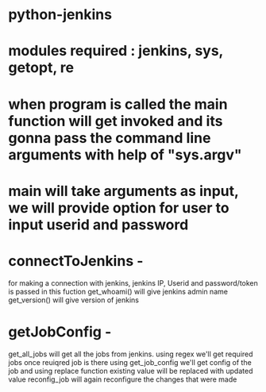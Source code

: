 # python-jenkins

# modules required : jenkins, sys, getopt, re

# when program is called the main function will get invoked and its gonna pass the command line arguments with help of "sys.argv"

# main will take arguments as input, we will provide option for user to input userid and password

# connectToJenkins - 
 for making a connection with jenkins, jenkins IP, Userid and password/token is passed in this fuction
 get_whoami() will give jenkins admin name
 get_version() will give version of jenkins

# getJobConfig - 
 get_all_jobs will get all the jobs from jenkins.
 using regex we'll get required jobs
 once reuiqred job is there using get_job_config we'll get config of the job and using replace function existing value will be replaced with updated value
 reconfig_job will again reconfigure the changes that were made
